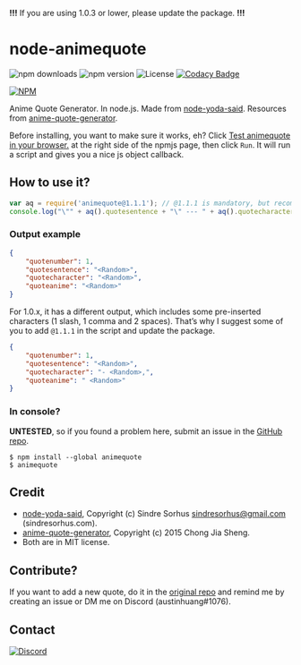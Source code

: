 **!!!** If you are using 1.0.3 or lower, please update the package. **!!!**

# node-animequote
![npm downloads](https://img.shields.io/npm/dm/animequote.svg?maxAge=2592000) ![npm version](https://img.shields.io/npm/v/animequote.svg?maxAge=2592000) ![License](https://img.shields.io/github/license/austinhuang0131/node-animequote.svg?maxAge=2592000) [![Codacy Badge](https://api.codacy.com/project/badge/Grade/03b453afdc8b4aa4ab19a6eb544e5020)](https://www.codacy.com/app/austinhuang0131/node-animequote?utm_source=github.com&amp;utm_medium=referral&amp;utm_content=austinhuang0131/node-animequote&amp;utm_campaign=Badge_Grade)

[![NPM](https://nodei.co/npm/animequote.png?downloads=true&downloadRank=true&stars=true)](https://nodei.co/npm/animequote/)

Anime Quote Generator. In node.js. Made from [node-yoda-said](https://github.com/hemanth/node-yoda-said). Resources from [anime-quote-generator](https://github.com/jiashengc/anime-quote-generator).

Before installing, you want to make sure it works, eh? Click [Test animequote in your browser.](https://tonicdev.com/npm/animequote) at the right side of the npmjs page, then click `Run`. It will run a script and gives you a nice js object callback.

## How to use it?
```js
var aq = require('animequote@1.1.1'); // @1.1.1 is mandatory, but recommended if you have ever installed older version of the package.
console.log("\"" + aq().quotesentence + "\" --- " + aq().quotecharacter + " from " + aq().quoteanime);
```
### Output example
```json
{
    "quotenumber": 1,
    "quotesentence": "<Random>",
    "quotecharacter": "<Random>",
    "quoteanime": "<Random>"
}
```
For 1.0.x, it has a different output, which includes some pre-inserted characters (1 slash, 1 comma and 2 spaces). That’s why I suggest some of you to add `@1.1.1` in the script and update the package.
```json
{
    "quotenumber": 1,
    "quotesentence": "<Random>",
    "quotecharacter": "- <Random>,",
    "quoteanime": " <Random>"
}
```
### In console?
**UNTESTED**, so if you found a problem here, submit an issue in the [GitHub repo](https://github.com/austinhuang0131/node-animequote/issues).
```shell
$ npm install --global animequote
$ animequote
```
## Credit
* [node-yoda-said](https://github.com/hemanth/node-yoda-said), Copyright (c) Sindre Sorhus <sindresorhus@gmail.com> (sindresorhus.com).
* [anime-quote-generator](https://github.com/jiashengc/anime-quote-generator), Copyright (c) 2015 Chong Jia Sheng.
* Both are in MIT license.

## Contribute?
If you want to add a new quote, do it in the [original repo](https://github.com/jiashengc/anime-quote-generator) and remind me by creating an issue or DM me on Discord (austinhuang#1076).

## Contact
[![Discord](https://discordapp.com/api/guilds/188752295108935680/widget.png?style=banner2)](http://discord.me/0131)

